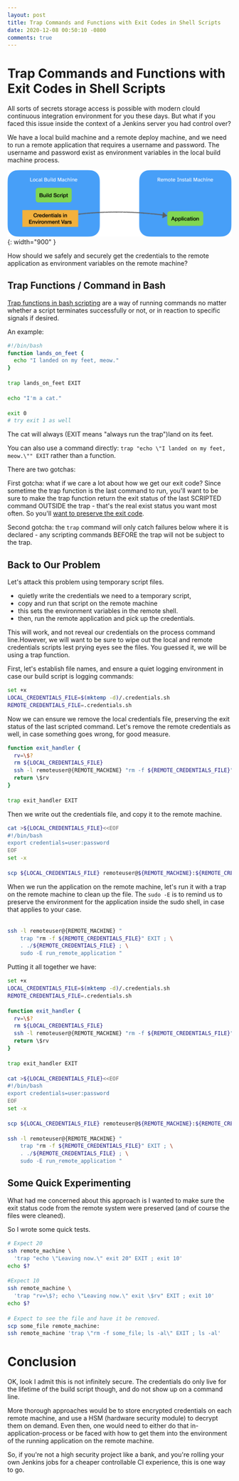 ```yaml
---
layout: post
title: Trap Commands and Functions with Exit Codes in Shell Scripts
date: 2020-12-08 00:50:10 -0800
comments: true
---
```


# Trap Commands and Functions with Exit Codes in Shell Scripts

All sorts of secrets storage access is possible with modern clould continuous integration environment for you these days.  But what if you faced this issue inside the context of a Jenkins server you had control over?

We have a local build machine and a remote deploy machine, and we need to run a remote application that requires a username and password.  The username and password exist as environment variables in the local build machine process.

![](/images/trap-command-setup.png "trap-command-setup"){: width="900" }

How should we safely and securely get the credentials to the remote application as environment variables on the remote machine?


## Trap Functions / Command in Bash
[Trap functions in bash scripting]([https://www.putorius.net/using-trap-to-exit-bash-scripts-cleanly.html]) are a way of running commands no matter whether a script terminates successfully or not, or in reaction to specific signals if desired.

An example:

```bash
#!/bin/bash
function lands_on_feet {
  echo "I landed on my feet, meow."
}

trap lands_on_feet EXIT

echo "I'm a cat."

exit 0
# try exit 1 as well

```

The cat will always (EXIT means "always run the trap")land on its feet.

You can also use a command directly: `trap "echo \"I landed on my feet, meow.\"" EXIT` rather than a function.

There are two gotchas:

First gotcha: what if we care a lot about how we get our exit code?
Since sometime the trap function is the last command to run, you'll want to be sure to make the trap function return the exit status of the last SCRIPTED command OUTSIDE the trap - that's the real exist status you want most often.  So you'll [want to preserve the exit code](https://stackoverflow.com/questions/5312266/how-to-trap-exit-code-in-bash-script).

Second gotcha: the `trap` command will only catch failures below where it is declared - any scripting commands BEFORE the trap will not be subject to the trap.

## Back to Our Problem

Let's attack this problem using temporary script files.
* quietly write the credentials we need to a temporary script,
* copy and run that script on the remote machine
* this sets the environment variables in the remote shell.
* then, run  the remote application and pick up the credentials.

This will work, and not reveal our credentials on the process command line.However, we will want to be sure to wipe out the local and remote credentials scripts lest prying eyes see the files.  You guessed it, we will be using a trap function.

First, let's establish file names, and ensure a  quiet logging environment in case our build script is logging commands:

```bash
set +x
LOCAL_CREDENTIALS_FILE=$(mktemp -d)/.credentials.sh
REMOTE_CREDENTIALS_FILE=.credentials.sh
```

Now we can ensure we remove the local credentials file, preserving the exit status of the last scripted command.  Let's remove the remote credentials as well, in case something goes wrong, for good measure.

```bash
function exit_handler {
  rv=\$?
  rm ${LOCAL_CREDENTIALS_FILE}
  ssh -l remoteuser@{REMOTE_MACHINE} "rm -f ${REMOTE_CREDENTIALS_FILE}"
  return \$rv
}

trap exit_handler EXIT

```

Then we write out the credentials file, and copy it to the remote machine.

```bash
cat >${LOCAL_CREDENTIALS_FILE}<<EOF
#!/bin/bash
export credentials=user:password
EOF
set -x

scp ${LOCAL_CREDENTIALS_FILE} remoteuser@${REMOTE_MACHINE}:${REMOTE_CREDENTIALS_FILE}
```

When we run the application on the remote machine, let's run it with a trap on the remote machine to clean up the file.  The `sudo -E` is to remind us to preserve the environment for the application inside the sudo shell, in case that applies to your case.

```bash

ssh -l remoteuser@{REMOTE_MACHINE} "
    trap "rm -f ${REMOTE_CREDENTIALS_FILE}" EXIT ; \
    . ./${REMOTE_CREDENTIALS_FILE} ; \
    sudo -E run_remote_application "

```

Putting it all together we have:

```bash
set +x
LOCAL_CREDENTIALS_FILE=$(mktemp -d)/.credentials.sh
REMOTE_CREDENTIALS_FILE=.credentials.sh

function exit_handler {
  rv=\$?
  rm ${LOCAL_CREDENTIALS_FILE}
  ssh -l remoteuser@{REMOTE_MACHINE} "rm -f ${REMOTE_CREDENTIALS_FILE}"
  return \$rv
}

trap exit_handler EXIT

cat >${LOCAL_CREDENTIALS_FILE}<<EOF
#!/bin/bash
export credentials=user:password
EOF
set -x

scp ${LOCAL_CREDENTIALS_FILE} remoteuser@${REMOTE_MACHINE}:${REMOTE_CREDENTIALS_FILE}

ssh -l remoteuser@{REMOTE_MACHINE} "
    trap "rm -f ${REMOTE_CREDENTIALS_FILE}" EXIT ; \
    . ./${REMOTE_CREDENTIALS_FILE} ; \
    sudo -E run_remote_application "


```


## Some Quick Experimenting

What had me concerned about this approach is I wanted to make sure the exit status code from the remote system were preserved (and of course the files were cleaned).

So I wrote some quick tests.
```bash
# Expect 20
ssh remote_machine \
  'trap "echo \"Leaving now.\" exit 20" EXIT ; exit 10'
echo $?

#Expect 10
ssh remote_machine \
  'trap "rv=\$?; echo \"Leaving now.\" exit \$rv" EXIT ; exit 10'
echo $?

# Expect to see the file and have it be removed.
scp some_file remote_machine:
ssh remote_machine 'trap \"rm -f some_file; ls -al\" EXIT ; ls -al'

```


# Conclusion

OK, look I admit this is not infinitely secure.  The credentials do only live for the lifetime of the build script though, and do not show up on a command line.

More thorough approaches would be to store encrypted credentials on each remote machine, and use a HSM (hardware security module) to  decrypt them on demand.  Even then, one would need to either do that in-application-process or be faced with how to get them into the environment of the running application on the remote machine.

So, if you're not a high security project like a bank, and you're rolling your own Jenkins jobs for a cheaper controllable CI experience, this is one way to go.
